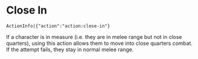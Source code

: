 # Close In

`ActionInfo|{"action":"action:close-in"}`

If a character is in measure (i.e. they are in melee range but not in close quarters), using this action allows them to move into close quarters combat. If the attempt fails, they stay in normal melee range.
